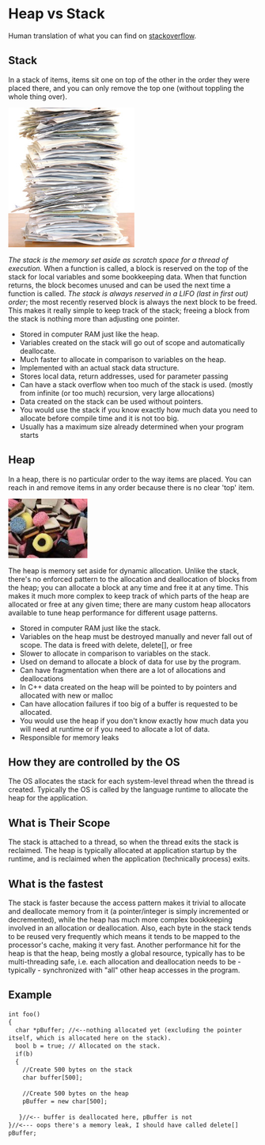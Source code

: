 # Heap vs Stack

Human translation of what you can find on [stackoverflow](http://stackoverflow.com/questions/79923/what-and-where-are-the-stack-and-heap#79936).

## Stack

In a stack of items, items sit one on top of the other in the order they were placed there, and you can only remove the top one (without toppling the whole thing over).

![alt text](stack.jpg)

*The stack is the memory set aside as scratch space for a thread of execution.* When a function is called, a block is reserved on the top of the stack for local variables and some bookkeeping data. When that function returns, the block becomes unused and can be used the next time a function is called. *The stack is always reserved in a LIFO (last in first out) order*; the most recently reserved block is always the next block to be freed. This makes it really simple to keep track of the stack; freeing a block from the stack is nothing more than adjusting one pointer.

 - Stored in computer RAM just like the heap.
 - Variables created on the stack will go out of scope and automatically deallocate.
 - Much faster to allocate in comparison to variables on the heap.
 - Implemented with an actual stack data structure.
 - Stores local data, return addresses, used for parameter passing
 - Can have a stack overflow when too much of the stack is used. (mostly from infinite (or too much) recursion, very large allocations)
 - Data created on the stack can be used without pointers.
 - You would use the stack if you know exactly how much data you need to allocate before compile time and it is not too big.
 - Usually has a maximum size already determined when your program starts

## Heap

In a heap, there is no particular order to the way items are placed. You can reach in and remove items in any order because there is no clear 'top' item.

![alt text](heap.jpg)

The heap is memory set aside for dynamic allocation. Unlike the stack, there's no enforced pattern to the allocation and deallocation of blocks from the heap; you can allocate a block at any time and free it at any time. This makes it much more complex to keep track of which parts of the heap are allocated or free at any given time; there are many custom heap allocators available to tune heap performance for different usage patterns.

 - Stored in computer RAM just like the stack.
 - Variables on the heap must be destroyed manually and never fall out of scope. The data is freed with delete, delete[], or free
 - Slower to allocate in comparison to variables on the stack.
 - Used on demand to allocate a block of data for use by the program.
 - Can have fragmentation when there are a lot of allocations and deallocations
 - In C++ data created on the heap will be pointed to by pointers and allocated with new or malloc
 - Can have allocation failures if too big of a buffer is requested to be allocated.
 - You would use the heap if you don't know exactly how much data you will need at runtime or if you need to allocate a lot of data.
 - Responsible for memory leaks

## How they are controlled by the OS

The OS allocates the stack for each system-level thread when the thread is created. Typically the OS is called by the language runtime to allocate the heap for the application.

## What is Their Scope

The stack is attached to a thread, so when the thread exits the stack is reclaimed. The heap is typically allocated at application startup by the runtime, and is reclaimed when the application (technically process) exits.

## What is the fastest

The stack is faster because the access pattern makes it trivial to allocate and deallocate memory from it (a pointer/integer is simply incremented or decremented), while the heap has much more complex bookkeeping involved in an allocation or deallocation. Also, each byte in the stack tends to be reused very frequently which means it tends to be mapped to the processor's cache, making it very fast. Another performance hit for the heap is that the heap, being mostly a global resource, typically has to be multi-threading safe, i.e. each allocation and deallocation needs to be - typically - synchronized with "all" other heap accesses in the program.

## Example

```
int foo()
{
  char *pBuffer; //<--nothing allocated yet (excluding the pointer itself, which is allocated here on the stack).
  bool b = true; // Allocated on the stack.
  if(b)
  {
    //Create 500 bytes on the stack
    char buffer[500];

    //Create 500 bytes on the heap
    pBuffer = new char[500];

   }//<-- buffer is deallocated here, pBuffer is not
}//<--- oops there's a memory leak, I should have called delete[] pBuffer;
```



